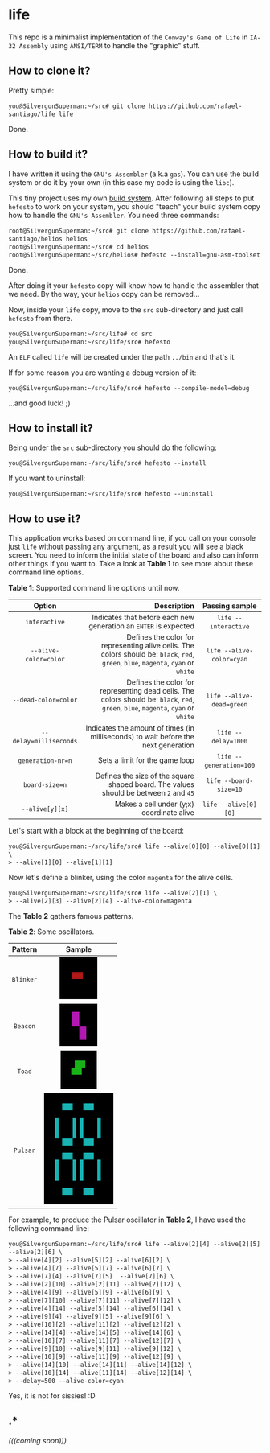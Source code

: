 # life

This repo is a minimalist implementation of the ``Conway's Game of Life`` in ``IA-32 Assembly`` using
``ANSI/TERM`` to handle the "graphic" stuff.

## How to clone it?

Pretty simple:

```
you@SilvergunSuperman:~/src# git clone https://github.com/rafael-santiago/life life
```

Done.

## How to build it?

I have written it using the ``GNU's Assembler`` (a.k.a ``gas``). You can use the build system or do it
by your own (in this case my code is using the ``libc``).

This tiny project uses my own [build system](https://github.com/rafael-santiago/hefesto). After following
all steps to put ``hefesto`` to work on your system, you should "teach" your build system copy how to handle the
``GNU's Assembler``. You need three commands:

```
root@SilvergunSuperman:~/src# git clone https://github.com/rafael-santiago/helios helios
root@SilvergunSuperman:~/src# cd helios
root@SilvergunSuperman:~/src/helios# hefesto --install=gnu-asm-toolset
```

Done.

After doing it your ``hefesto`` copy will know how to handle the assembler that we need. By the way, your
``helios`` copy can be removed...

Now, inside your ``life`` copy, move to the ``src`` sub-directory and just call ``hefesto`` from there.

```
you@SilvergunSuperman:~/src/life# cd src
you@SilvergunSuperman:~/src/life/src# hefesto
```

An ``ELF`` called ``life`` will be created under the path ``../bin`` and that's it.

If for some reason you are wanting a debug version of it:

```
you@SilvergunSuperman:~/src/life/src# hefesto --compile-model=debug
```

...and good luck! ;)

## How to install it?

Being under the ``src`` sub-directory you should do the following:

```
you@SilvergunSuperman:~/src/life/src# hefesto --install
```

If you want to uninstall:

```
you@SilvergunSuperman:~/src/life/src# hefesto --uninstall
```

## How to use it?

This application works based on command line, if you call on your console just ``life`` without passing any argument, as a result
you will see a black screen. You need to inform the initial state of the board and also can inform other things if you want to. Take a look
at **Table 1** to see more about these command line options.

**Table 1**: Supported command line options until now.

|**Option**| **Description** | **Passing sample** |
|:--------:|----------------:|:----------:|
|``interactive``          | Indicates that before each new generation an ``ENTER`` is expected | ``life --interactive`` |
|``--alive-color=color``  | Defines the color for representing alive cells. The colors should  be: ``black``, ``red``, ``green``, ``blue``, ``magenta``, ``cyan`` or ``white`` | ``life --alive-color=cyan`` |
|``--dead-color=color``   | Defines the color for representing dead cells. The colors should be: ``black``, ``red``, ``green``, ``blue``, ``magenta``, ``cyan`` or ``white`` | ``life --alive-dead=green`` |
|``--delay=milliseconds`` | Indicates the amount of times (in milliseconds) to wait before the next generation | ``life --delay=1000`` |
|``generation-nr=n``      | Sets a limit for the game loop | ``life --generation=100`` |
|``board-size=n``         | Defines the size of the square shaped board. The values should be between ``2`` and ``45`` | ``life --board-size=10`` |
|``--alive[y][x]``        | Makes a cell under (y;x) coordinate alive | ``life --alive[0][0]`` |

Let's start with a block at the beginning of the board:

```
you@SilvergunSuperman:~/src/life/src# life --alive[0][0] --alive[0][1] \
> --alive[1][0] --alive[1][1]
```

Now let's define a blinker, using the color ``magenta`` for the alive cells.


```
you@SilvergunSuperman:~/src/life/src# life --alive[2][1] \
> --alive[2][3] --alive[2][4] --alive-color=magenta
```

The **Table 2** gathers famous patterns.

**Table 2**: Some oscillators.

| **Pattern** |                                      **Sample**                                      |
|:-----------:|:------------------------------------------------------------------------------------:|
| ``Blinker`` | ![blinker](https://github.com/rafael-santiago/life/blob/master/etc/life-blinker.gif) |
| ``Beacon``  | ![beacon](https://github.com/rafael-santiago/life/blob/master/etc/life-beacon.gif)   |
| ``Toad``    | ![toad](https://github.com/rafael-santiago/life/blob/master/etc/life-toad.gif)       |
| ``Pulsar``  | ![pulsar](https://github.com/rafael-santiago/life/blob/master/etc/life-pulsar.gif)   |

For example, to produce the Pulsar oscillator in **Table 2**, I have used the following command line:

```
you@SilvergunSuperman:~/src/life/src# life --alive[2][4] --alive[2][5] --alive[2][6] \
> --alive[4][2] --alive[5][2] --alive[6][2] \
> --alive[4][7] --alive[5][7] --alive[6][7] \
> --alive[7][4] --alive[7][5]  --alive[7][6] \
> --alive[2][10] --alive[2][11] --alive[2][12] \
> --alive[4][9] --alive[5][9] --alive[6][9] \
> --alive[7][10] --alive[7][11] --alive[7][12] \
> --alive[4][14] --alive[5][14] --alive[6][14] \
> --alive[9][4] --alive[9][5] --alive[9][6] \
> --alive[10][2] --alive[11][2] --alive[12][2] \
> --alive[14][4] --alive[14][5] --alive[14][6] \
> --alive[10][7] --alive[11][7] --alive[12][7] \
> --alive[9][10] --alive[9][11] --alive[9][12] \
> --alive[10][9] --alive[11][9] --alive[12][9] \
> --alive[14][10] --alive[14][11] --alive[14][12] \
> --alive[10][14] --alive[11][14] --alive[12][14] \
> --delay=500 --alive-color=cyan
```
Yes, it is not for sissies! :D

## .*

*(((coming soon)))*
